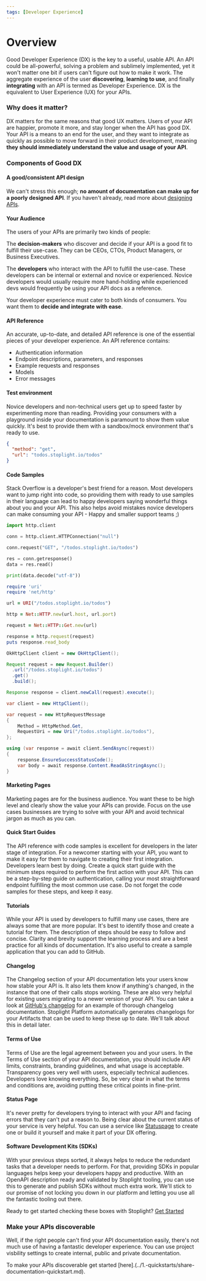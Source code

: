 ```yaml
---
tags: [Developer Experience]
---
```


# Overview

Good Developer Experience (DX) is the key to a useful, usable API. An API could be all-powerful, solving a problem and sublimely implemented, yet it won't matter one bit if users can't figure out how to make it work. The aggregate experience of the user **discovering**, **learning to use**, and finally **integrating** with an API is termed as Developer Experience. DX is the equivalent to User Experience (UX) for your APIs.

### Why does it matter?

DX matters for the same reasons that good UX matters. Users of your API are happier, promote it more, and stay longer when the API has good DX. Your API is a means to an end for the user, and they want to integrate as quickly as possible to move forward in their product development, meaning **they should immediately understand the value and usage of your API**.

### Components of Good DX

#### **A good/consistent API design**

We can't stress this enough; **no amount of documentation can make up for a poorly designed API**. If you haven't already, read more about [designing APIs](../3.-design/a.overview.md). 

#### **Your Audience**

The users of your APIs are primarily two kinds of people:

The **decision-makers** who discover and decide if your API is a good fit to fulfill their use-case. They can be CEOs, CTOs, Product Managers, or Business Executives. 
 
The **developers** who interact with the API to fulfill the use-case. These developers can be internal or external and novice or experienced. Novice developers would usually require more hand-holding while experienced devs would frequently be using your API docs as a reference. 

Your developer experience must cater to both kinds of consumers. You want them to **decide and integrate with ease**. 

#### **API Reference**

An accurate, up-to-date, and detailed API reference is one of the essential pieces of your developer experience. An API reference contains:

- Authentication information
- Endpoint descriptions, parameters, and responses
- Example requests and responses
- Models
- Error messages

#### **Test environment**

Novice developers and non-technical users get up to speed faster by experimenting more than reading. Providing your consumers with a playground inside your documentation is paramount to show them value quickly. It's best to provide them with a sandbox/mock environment that's ready to use.

```json http
{
  "method": "get",
  "url": "todos.stoplight.io/todos"
}
```

#### **Code Samples**

Stack Overflow is a developer's best friend for a reason. Most developers want to jump right into code, so providing them with ready to use samples in their language can lead to happy developers saying wonderful things about you and your API. This also helps avoid mistakes novice developers can make consuming your API - Happy and smaller support teams ;)
<!--
type: tab
title: Python
-->
```python
import http.client

conn = http.client.HTTPConnection("null")

conn.request("GET", "/todos.stoplight.io/todos")

res = conn.getresponse()
data = res.read()

print(data.decode("utf-8"))
```
<!--
type: tab
title: Ruby
-->
```ruby
require 'uri'
require 'net/http'

url = URI("/todos.stoplight.io/todos")

http = Net::HTTP.new(url.host, url.port)

request = Net::HTTP::Get.new(url)

response = http.request(request)
puts response.read_body
```
<!--
type: tab
title: Java
-->
```java
OkHttpClient client = new OkHttpClient();

Request request = new Request.Builder()
  .url("/todos.stoplight.io/todos")
  .get()
  .build();

Response response = client.newCall(request).execute();
```
<!--
type: tab
title: C#
-->
```csharp
var client = new HttpClient();

var request = new HttpRequestMessage
{
    Method = HttpMethod.Get,
    RequestUri = new Uri("/todos.stoplight.io/todos"),
};

using (var response = await client.SendAsync(request))
{
    response.EnsureSuccessStatusCode();
    var body = await response.Content.ReadAsStringAsync();
}
```
<!-- type: tab-end -->

#### **Marketing Pages**

Marketing pages are for the business audience. You want these to be high level and clearly show the value your APIs can provide. Focus on the use cases businesses are trying to solve with your API and avoid technical jargon as much as you can. 

#### **Quick Start Guides**

The API reference with code samples is excellent for developers in the later stage of integration. For a newcomer starting with your API, you want to make it easy for them to navigate to creating their first integration. Developers learn best by doing. Create a quick start guide with the minimum steps required to perform the first action with your API. This can be a step-by-step guide on authentication, calling your most straightforward endpoint fulfilling the most common use case. Do not forget the code samples for these steps, and keep it easy.  

#### **Tutorials**

While your API is used by developers to fulfill many use cases, there are always some that are more popular. It's best to identify those and create a tutorial for them. The description of steps should be easy to follow and concise. Clarity and brevity support the learning process and are a best practice for all kinds of documentation. It's also useful to create a sample application that you can add to GitHub. 

#### **Changelog**

The Changelog section of your API documentation lets your users know how stable your API is. It also lets them know if anything's changed, in the instance that one of their calls stops working. These are also very helpful for existing users migrating to a newer version of your API. You can take a look at [GitHub's changelog](https://developer.github.com/changes/) for an example of thorough changelog documentation. Stoplight Platform automatically generates changelogs for your Artifacts that can be used to keep these up to date. We'll talk about this in detail later. 

#### **Terms of Use**

Terms of Use are the legal agreement between you and your users. In the Terms of Use section of your API documentation, you should include API limits, constraints, branding guidelines, and what usage is acceptable. Transparency goes very well with users, especially technical audiences. Developers love knowing everything. So, be very clear in what the terms and conditions are, avoiding putting these critical points in fine-print. 

#### **Status Page**

It's never pretty for developers trying to interact with your API and facing errors that they can't put a reason to. Being clear about the current status of your service is very helpful. You can use a service like [Statuspage](https://www.statuspage.io/) to create one or build it yourself and make it part of your DX offering. 

#### **Software Development Kits (SDKs)**

With your previous steps sorted, it always helps to reduce the redundant tasks that a developer needs to perform. For that, providing SDKs in popular languages helps keep your developers happy and productive. With an OpenAPI description ready and validated by Stoplight tooling, you can use this to generate and publish SDKs without much extra work. We'll stick to our promise of not locking you down in our platform and letting you use all the fantastic tooling out there. 

Ready to get started checking these boxes with Stoplight? [Get Started](b.getting-started-developer-experience.md)

### Make your APIs discoverable

Well, if the right people can't find your API documentation easily, there's not much use of having a fantastic developer experience. You can use project visbility settings to create internal, public and private documentation.
 
To make your APIs discoverable get started [here].(../1.-quickstarts/share-documentation-quickstart.md). 
